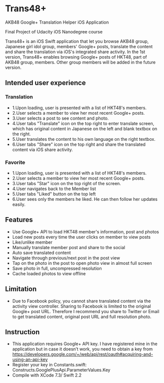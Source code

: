# Trans48+

AKB48 Google+ Translation Helper iOS Application

Final Project of Udacity iOS Nanodegree course

Trans48+ is an iOS Swift application that let you browse AKB48 group, Japanese girl idol group, members' Google+ posts, translate the content and share the translation via iOS's integrated share activity.
In the 1st version, Trans48+ enables browsing Google+ posts of HKT48, part of AKB48 group, members. Other group members will be added in the future version.

## Intended user experience

### Translation
* 1.Upon loading, user is presented with a list of HKT48's members.
* 2.User selects a member to view her most recent Google+ posts.
* 3.User selects a post to see content and photo.
* 4.User tabs "Translate" icon on the top right to enter translate screen, which has original content in Japanese on the left and blank textbox on the right.
* 5.User translates the content to his own language on the right textbox.
* 6.User tabs "Share" icon on the top right and share the translated content via iOS share activity.

### Favorite
* 1.Upon loading, user is presented with a list of HKT48's members.
* 2.User selects a member to view her most recent Google+ posts.
* 3.User tabs "Star" icon on the top right of the screen.
* 4.User navigates back to the Member list
* 5.User tabs "Liked" button on the top left
* 6.User sees only the members he liked. He can then follow her updates easily.

## Features

* Use Google+ API to load HKT48 member's information, post and photos
* Load new posts every time the user clicks on member to view posts
* Like/unlike member
* Manually translate member post and share to the social
* Auto save translated content
* Navigate through previous/next post in the post view
* Tap on the photo in the post to open photo view in almost full screen
* Save photo in full, uncompressed resolution
* Cache loaded photos to view offline

## Limitation

* Due to Facebook policy, you cannot share translated content via the activity view controller. Sharing to Facebook is limited to the original Google+ post URL. Therefore I recommend you share to Twitter or Email to get translated content, original post URL and full resolution photo.

## Instruction

* This application requires Google+ API key. I have registered mine in the application but in case it doesn’t work, you need to obtain a key from https://developers.google.com/+/web/api/rest/oauth#acquiring-and-using-an-api-key
* Register your key in Constants.swift: Constructs.GooglePlusApi.ParameterValues.Key
* Compile with XCode 7.3/ Swift 2.2
